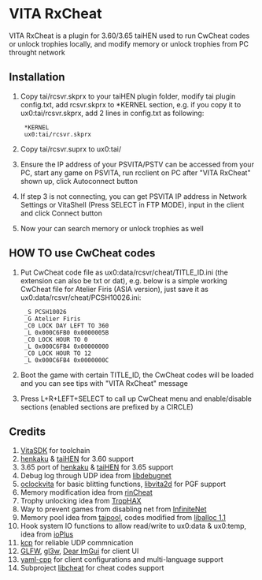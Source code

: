 VITA RxCheat
============
VITA RxCheat is a plugin for 3.60/3.65 taiHEN used to run CwCheat codes or unlock trophies locally, and modify memory or unlock trophies from PC throught network

Installation
------------
1. Copy tai/rcsvr.skprx to your taiHEN plugin folder, modify tai plugin config.txt, add rcsvr.skprx to *KERNEL section, e.g. if you copy it to ux0:tai/rcsvr.skprx, add 2 lines in config.txt as following:

        *KERNEL
        ux0:tai/rcsvr.skprx

2. Copy tai/rcsvr.suprx to ux0:tai/
3. Ensure the IP address of your PSVITA/PSTV can be accessed from your PC, start any game on PSVITA, run rcclient on PC after "VITA RxCheat" shown up, click Autoconnect button
4. If step 3 is not connecting, you can get PSVITA IP address in Network Settings or VitaShell (Press SELECT in FTP MODE), input in the client and click Connect button
5. Now your can search memory or unlock trophies as well


HOW TO use CwCheat codes
------------------------
1. Put CwCheat code file as ux0:data/rcsvr/cheat/TITLE_ID.ini (the extension can also be txt or dat), e.g. below is a simple working CwCheat file for Atelier Firis (ASIA version), just save it as ux0:data/rcsvr/cheat/PCSH10026.ini:

        _S PCSH10026
        _G Atelier Firis
        _C0 LOCK DAY LEFT TO 360
        _L 0x000C6FB0 0x0000005B
        _C0 LOCK HOUR TO 0
        _L 0x000C6FB4 0x00000000
        _C0 LOCK HOUR TO 12
        _L 0x000C6FB4 0x0000000C

2. Boot the game with certain TITLE_ID, the CwCheat codes will be loaded and you can see tips with "VITA RxCheat" message
3. Press L+R+LEFT+SELECT to call up CwCheat menu and enable/disable sections (enabled sections are prefixed by a CIRCLE)


Credits
-------
1. [VitaSDK](https://github.com/vitasdk) for toolchain
2. [henkaku](https://github.com/henkaku/henkaku) & [taiHEN](https://github.com/yifanlu/taiHEN) for 3.60 support
3. 3.65 port of [henkaku](https://github.com/TheOfficialFloW/henkaku) & [taiHEN](https://github.com/TheOfficialFloW/taiHEN) for 3.65 support
4. Debug log through UDP idea from [libdebugnet](https://github.com/psxdev/debugnet)
5. [oclockvita](https://github.com/frangarcj/oclockvita) for basic blitting functions, [libvita2d](https://github.com/xerpi/libvita2d) for PGF support
6. Memory modification idea from [rinCheat](https://github.com/Rinnegatamante/rinCheat)
7. Trophy unlocking idea from [TropHAX](https://github.com/SilicaAndPina/TropHAX)
8. Way to prevent games from disabling net from [InfiniteNet](https://github.com/Rinnegatamante/InfiniteNet)
9. Memory pool idea from [taipool](https://github.com/Rinnegatamante/taipool), codes modified from [liballoc 1.1](https://github.com/blanham/liballoc)
10. Hook system IO functions to allow read/write to ux0:data & ux0:temp, idea from [ioPlus](https://github.com/CelesteBlue-dev/PSVita-RE-tools/tree/master/ioPlus/ioPlus-0.1)
11. [kcp](https://github.com/skywind3000/kcp) for reliable UDP commnication
12. [GLFW](http://www.glfw.org), [gl3w](https://github.com/skaslev/gl3w), [Dear ImGui](https://github.com/ocornut/imgui) for client UI
13. [yaml-cpp](https://github.com/jbeder/yaml-cpp) for client configurations and multi-language support
14. Subproject [libcheat](https://github.com/soarqin/libcheat) for cheat codes support
